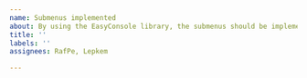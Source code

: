 ```yaml
---
name: Submenus implemented
about: By using the EasyConsole library, the submenus should be implemented
title: ''
labels: ''
assignees: RafPe, Lepkem

---
```



